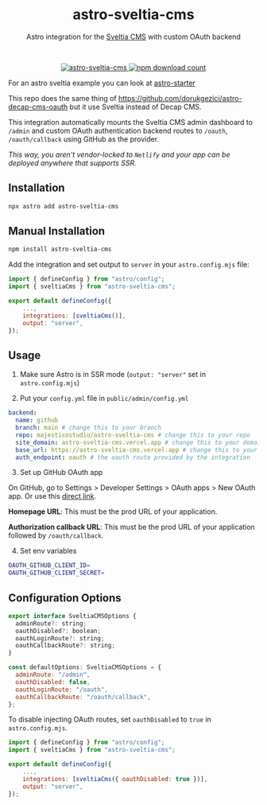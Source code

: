 <div align="center">
	<h1 align="center">astro-sveltia-cms</h1>
	<p align="center">Astro integration for the <a href="https://sveltia.dev" target="_blank">Sveltia CMS</a> with custom OAuth backend</p>
  <br/>
</div>


<p align="center">
  <a href="https://npmjs.com/package/astro-sveltia-cms">
    <img src="https://img.shields.io/npm/v/astro-sveltia-cms" alt="astro-sveltia-cms" />
  </a>
  <a href="https://npmjs.com/package/astro-sveltia-cms">
    <img src="https://img.shields.io/npm/dt/astro-sveltia-cms" alt="npm download count">
  </a>
</p>

For an astro sveltia example you can look at [astro-starter](https://github.com/zankhq/astro-starter)

This repo does the same thing of https://github.com/dorukgezici/astro-decap-cms-oauth but it use Sveltia instead of Decap CMS.

This integration automatically mounts the Sveltia CMS admin dashboard to `/admin` and custom OAuth authentication backend routes to `/oauth`, `/oauth/callback` using GitHub as the provider.

_This way, you aren't vendor-locked to `Netlify` and your app can be deployed anywhere that supports SSR._

## Installation

```bash
npx astro add astro-sveltia-cms
```

## Manual Installation

```bash
npm install astro-sveltia-cms
```

Add the integration and set output to `server` in your `astro.config.mjs` file:

```js
import { defineConfig } from "astro/config";
import { sveltiaCms } from "astro-sveltia-cms";

export default defineConfig({
    ...,
    integrations: [sveltiaCms()],
    output: "server",
});
```

## Usage

1. Make sure Astro is in SSR mode (`output: "server"` set in `astro.config.mjs`)

2. Put your `config.yml` file in `public/admin/config.yml` 

```yml
backend:
  name: github
  branch: main # change this to your branch
  repo: majesticostudio/astro-sveltia-cms # change this to your repo
  site_domain: astro-sveltia-cms.vercel.app # change this to your domain
  base_url: https://astro-sveltia-cms.vercel.app # change this to your prod URL
  auth_endpoint: oauth # the oauth route provided by the integration
```

3. Set up GitHub OAuth app

On GitHub, go to Settings > Developer Settings > OAuth apps > New OAuth app. Or use this [direct link](https://github.com/settings/applications/new).

**Homepage URL**: This must be the prod URL of your application.

**Authorization callback URL**: This must be the prod URL of your application followed by `/oauth/callback`.

4. Set env variables

```bash
OAUTH_GITHUB_CLIENT_ID=
OAUTH_GITHUB_CLIENT_SECRET=
```

## Configuration Options

```js
export interface SveltiaCMSOptions {
  adminRoute?: string;
  oauthDisabled?: boolean;
  oauthLoginRoute?: string;
  oauthCallbackRoute?: string;
}

const defaultOptions: SveltiaCMSOptions = {
  adminRoute: "/admin",
  oauthDisabled: false,
  oauthLoginRoute: "/oauth",
  oauthCallbackRoute: "/oauth/callback",
};
```

To disable injecting OAuth routes, set `oauthDisabled` to `true` in `astro.config.mjs`.

```js
import { defineConfig } from "astro/config";
import { sveltiaCms } from "astro-sveltia-cms";

export default defineConfig({
    ...,
    integrations: [sveltiaCms({ oauthDisabled: true })],
    output: "server",
});
```
